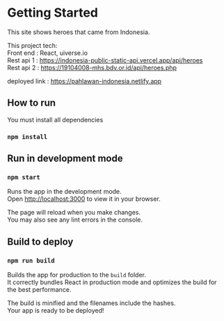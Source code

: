 # Getting Started

This site shows heroes that came from Indonesia.

This project tech:\
Front end : React, uiverse.io\
Rest api 1 : https://indonesia-public-static-api.vercel.app/api/heroes \
Rest api 2 : https://19104008-mhs.bdv.or.id/api/heroes.php

deployed link : https://pahlawan-indonesia.netlify.app

## How to run

You must install all dependencies

### `npm install`

## Run in development mode

### `npm start`

Runs the app in the development mode.\
Open [http://localhost:3000](http://localhost:3000) to view it in your browser.

The page will reload when you make changes.\
You may also see any lint errors in the console.

##  Build to deploy

### `npm run build`

Builds the app for production to the `build` folder.\
It correctly bundles React in production mode and optimizes the build for the best performance.

The build is minified and the filenames include the hashes.\
Your app is ready to be deployed!
